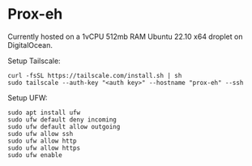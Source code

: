# Prox-eh

Currently hosted on a 1vCPU 512mb RAM Ubuntu 22.10 x64 droplet on DigitalOcean.

Setup Tailscale:

```shell
curl -fsSL https://tailscale.com/install.sh | sh
sudo tailscale --auth-key "<auth key>" --hostname "prox-eh" --ssh
```

Setup UFW:

```shell
sudo apt install ufw
sudo ufw default deny incoming
sudo ufw default allow outgoing
sudo ufw allow ssh
sudo ufw allow http
sudo ufw allow https
sudo ufw enable
```